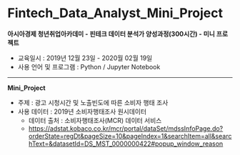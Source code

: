 # Fintech_Data_Analyst_Mini_Project
 **아시아경제 청년취업아카데미 - 핀테크 데이터 분석가 양성과정(300시간) - 미니 프로젝트**
 - 교육일시 : 2019년 12월 23일 - 2020월 02월 19일
 - 사용 언어 및 프로그램 : Python / Jupyter Notebook
 -------------------------------------------------------------------------------------------------------------------
 **Mini_Project**
 - 주제 : 광고 시청시간 및 노출빈도에 따른 소비자 행태 조사
 - 사용 데이터 : 2019년 소비자행태조사 원시데이터
   - 데이터 출처 : 소비자행태조사(MCR) 데이터 서비스
   - https://adstat.kobaco.co.kr/mcr/portal/dataSet/mdssInfoPage.do?orderState=regDt&pageSize=10&pageIndex=1&searchItem=all&searchText=&datasetId=DS_MST_0000000422#popup_window_reason
